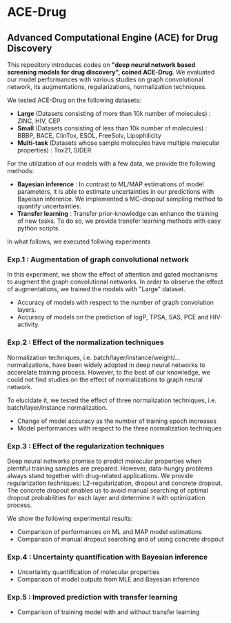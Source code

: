 # ACE-Drug
## Advanced Computational Engine (ACE) for Drug Discovery

This repository introduces codes on **"deep neural network based screening models for drug discovery", coined ACE-Drug**. 
We evaluated our model performances with various studies on graph convolutional network, its augmentations, regularizations, normalization techniques. 

We tested ACE-Drug on the following datasets:
* **Large** (Datasets consisting of more than 10k number of molecules) : ZINC, HIV, CEP
* **Small** (Datasets consisting of less than 10k number of molecules) : BBBP, BACE, ClinTox, ESOL, FreeSolv, Lipophilicity
* **Multi-task** (Datasets whose sample molecules have multiple molecular properties) : Tox21, SIDER

For the utilization of our models with a few data, we provide the following methods:
* **Bayesian inference** : In contrast to ML/MAP estimations of model parameters, it is able to estimate uncertainties in our predictions with Bayeisan inference. We implemented a MC-dropout sampling method to quantify uncertainties. 
* **Transfer learning** : Transfer prior-knowledge can enhance the training of new tasks. To do so, we provide transfer learning methods with easy python scripts. 

In what follows, we executed follwing experiments

### Exp.1 : Augmentation of graph convolutional network
In this experiment, we show the effect of attention and gated mechanisms to augment the graph convolutional networks. 
In order to observe the effect of augmentations, we trained the models with "Large" dataset.
* Accuracy of models with respect to the number of graph convolution layers.
* Accuracy of models on the prediction of logP, TPSA, SAS, PCE and HIV-activity. 

### Exp.2 : Effect of the normalization techniques
Normalization techniques, i.e. batch/layer/instance/weight/... normalizations, have been widely adopted in deep neural networks to accerelate training process. However, to the best of our knowledge, we could not find studies on the effect of normalizations to graph neural network. 

To elucidate it, we tested the effect of three normalization techniques, i.e. batch/layer/instance normalization.
* Change of model accuracy as the number of training epoch increases
* Model performances with respect to the three normalization techniques

### Exp.3 : Effect of the regularization techniques
Deep neural networks promise to predict molecular properties when plentiful training samples are prepared. 
However, data-hungry problems always stand together with drug-related applications. 
We provide regularization techniques: L2-regularization, dropout and concrete dropout. 
The concrete dropout enables us to avoid manual searching of optimal dropout probabilities for each layer and determine it with optimization process. 

We show the following experimental results:
* Comparison of performances on ML and MAP model estimations
* Comparison of manual dropout searching and of using concrete dropout

### Exp.4 : Uncertainty quantification with Bayesian inference
* Uncertainty quantification of molecular properties
* Comparison of model outputs from MLE and Bayesian inference

### Exp.5 : Improved prediction with transfer learning
* Comparison of training model with and without transfer learning

